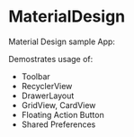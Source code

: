# MaterialDesign
Material Design sample App:

Demostrates usage of:
* Toolbar
* RecyclerView
* DrawerLayout
* GridView, CardView
* Floating Action Button
* Shared Preferences
